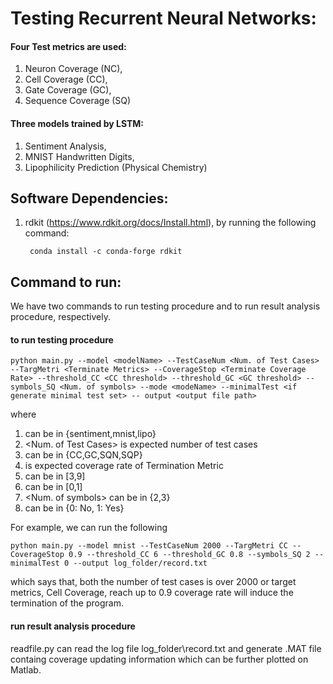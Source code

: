 # Testing Recurrent Neural Networks: 

#### Four Test metrics are used: 
1. Neuron Coverage (NC), 
2. Cell Coverage (CC), 
3. Gate Coverage (GC), 
4. Sequence Coverage (SQ)

#### Three models trained by LSTM: 
1. Sentiment Analysis, 
2. MNIST Handwritten Digits, 
3. Lipophilicity Prediction (Physical Chemistry)

## Software Dependencies: 

1. rdkit (https://www.rdkit.org/docs/Install.html), by running the following command: 

        conda install -c conda-forge rdkit
      
      

## Command to run: 

We have two commands to run testing procedure and to run result analysis procedure, respectively. 

#### to run testing procedure

    python main.py --model <modelName> --TestCaseNum <Num. of Test Cases> --TargMetri <Terminate Metrics> --CoverageStop <Terminate Coverage Rate> --threshold_CC <CC threshold> --threshold_GC <GC threshold> --symbols_SQ <Num. of symbols> --mode <modeName> --minimalTest <if generate minimal test set> -- output <output file path>

where 
1. <modelName> can be in {sentiment,mnist,lipo}
2. <Num. of Test Cases> is expected number of test cases
3. <Termination Metrics> can be in {CC,GC,SQN,SQP}
4. <Termination Coverage Rate> is expected coverage rate of Termination Metric
5. <CC threshold> can be in [3,9]  
6. <MC threshold> can be in [0,1]
7. <Num. of symbols> can be in {2,3}
8. <Generate minimal test set> can be in {0: No, 1: Yes}

For example, we can run the following 

    python main.py --model mnist --TestCaseNum 2000 --TargMetri CC --CoverageStop 0.9 --threshold_CC 6 --threshold_GC 0.8 --symbols_SQ 2 --minimalTest 0 --output log_folder/record.txt

which says that, both the number of test cases is over 2000 or target metrics, Cell Coverage, reach up to 0.9 coverage rate will induce the termination of the program.

#### run result analysis procedure
readfile.py can read the log file log_folder\record.txt and generate .MAT file containg coverage updating information which can be further plotted on Matlab.
